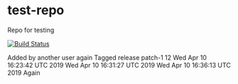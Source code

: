 # test-repo
Repo for testing 

[![Build Status](http://drone.dragonin.me/api/badges/davidheryanto/test-repo/status.svg)](http://drone.dragonin.me/davidheryanto/test-repo)

Added by another user again
Tagged release
patch-1 12
Wed Apr 10 16:23:42 UTC 2019
Wed Apr 10 16:31:27 UTC 2019
Wed Apr 10 16:36:13 UTC 2019
Again
